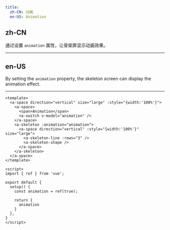 ```yaml
title:
  zh-CN: 动画
  en-US: Animation
```

## zh-CN

通过设置 `animation` 属性，让骨架屏显示动画效果。

---

## en-US

By setting the `animation` property, the skeleton screen can display the animation effect.

---

```vue
<template>
  <a-space direction="vertical" size="large" :style="{width:'100%'}">
    <a-space>
      <span>Animation</span>
      <a-switch v-model="animation" />
    </a-space>
    <a-skeleton :animation="animation">
      <a-space direction="vertical" :style="{width:'100%'}" size="large">
        <a-skeleton-line :rows="3" />
        <a-skeleton-shape />
      </a-space>
    </a-skeleton>
  </a-space>
</template>

<script>
import { ref } from 'vue';

export default {
  setup() {
    const animation = ref(true);

    return {
      animation
    }
  },
}
</script>
```
